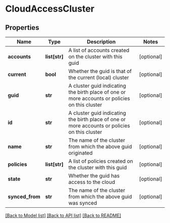 # CloudAccessCluster

## Properties
Name | Type | Description | Notes
------------ | ------------- | ------------- | -------------
**accounts** | **list[str]** | A list of accounts created on the cluster with this guid | [optional] 
**current** | **bool** | Whether the guid is that of the current (local) cluster | [optional] 
**guid** | **str** | A cluster guid indicating the birth place of one or more accounts or policies on this cluster | [optional] 
**id** | **str** | A cluster guid indicating the birth place of one or more accounts or policies on this cluster | [optional] 
**name** | **str** | The name of the cluster from which the above guid originated | [optional] 
**policies** | **list[str]** | A list of policies created on the cluster with this guid | [optional] 
**state** | **str** | Whether the guid has access to the cloud | [optional] 
**synced_from** | **str** | The name of the cluster from which the above guid was synced | [optional] 

[[Back to Model list]](../README.md#documentation-for-models) [[Back to API list]](../README.md#documentation-for-api-endpoints) [[Back to README]](../README.md)


